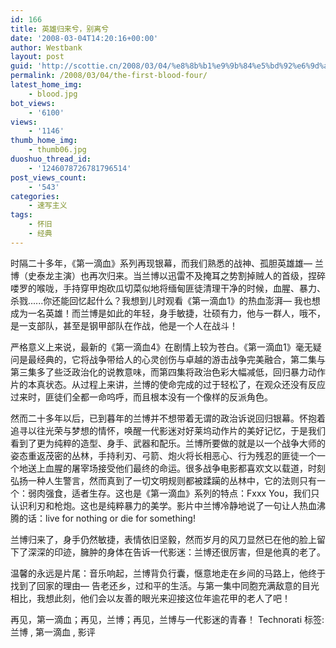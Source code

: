 ```yaml
---
id: 166
title: 英雄归来兮，别离兮
date: '2008-03-04T14:20:16+00:00'
author: Westbank
layout: post
guid: 'http://scottie.cn/2008/03/04/%e8%8b%b1%e9%9b%84%e5%bd%92%e6%9d%a5%e5%85%ae%ef%bc%8c%e5%88%ab%e7%a6%bb%e5%85%ae/'
permalink: /2008/03/04/the-first-blood-four/
latest_home_img:
    - blood.jpg
bot_views:
    - '6100'
views:
    - '1146'
thumb_home_img:
    - thumb06.jpg
duoshuo_thread_id:
    - '1246078726781796514'
post_views_count:
    - '543'
categories:
    - 速写主义
tags:
    - 怀旧
    - 经典
---
```


时隔二十多年，《第一滴血》系列再现银幕，而我们熟悉的战神、孤胆英雄雄— 兰博（史泰龙主演）也再次归来。当兰博以迅雷不及掩耳之势割掉贼人的首级，捏碎喽罗的喉咙，手持穿甲炮砍瓜切菜似地将缅甸匪徒清理干净的时候，血腥、暴力、杀戮......你还能回忆起什么？我想到儿时观看《第一滴血1》的热血澎湃— 我也想成为一名英雄！而兰博是如此的年轻，身手敏捷，壮硕有力，他与一群人，哦不，是一支部队，甚至是钢甲部队在作战，他是一个人在战斗！

严格意义上来说，最新的《第一滴血4》在剧情上较为苍白。《第一滴血1》毫无疑问是最经典的，它将战争带给人的心灵创伤与卓越的游击战争完美融合，第二集与第三集多了些泛政治化的说教意味，而第四集将政治色彩大幅减低，回归暴力动作片的本真状态。从过程上来讲，兰博的使命完成的过于轻松了，在观众还没有反应过来时，匪徒们全都一命呜呼，而且根本没有一个像样的反派角色。

然而二十多年以后，已到暮年的兰博并不想带着无谓的政治诉说回归银幕。怀抱着追寻以往光荣与梦想的情怀，唤醒一代影迷对好莱坞动作片的美好记忆，于是我们看到了更为纯粹的造型、身手、武器和配乐。兰博所要做的就是以一个战争大师的姿态重返茂密的丛林，手持利刃、弓箭、炮火将长相恶心、行为残忍的匪徒一个一个地送上血腥的屠宰场接受他们最终的命运。很多战争电影都喜欢文以载道，时刻弘扬一种人生警言，然而真到了一切文明规则都被蹂躏的丛林中，它的法则只有一个：弱肉强食，适者生存。这也是《第一滴血》系列的特点：Fxxx You，我们只认识利刃和枪炮。这也是纯粹暴力的美学。影片中兰博冷静地说了一句让人热血沸腾的话：live for nothing or die for something!

兰博归来了，身手仍然敏捷，表情依旧坚毅，然而岁月的风刀显然已在他的脸上留下了深深的印迹，臃肿的身体在告诉一代影迷：兰博还很厉害，但是他真的老了。

温馨的永远是片尾：音乐响起，兰博背负行囊，惬意地走在乡间的马路上，他终于找到了回家的理由— 告老还乡，过和平的生活。与第一集中同胞充满敌意的目光相比，我想此刻，他们会以友善的眼光来迎接这位年逾花甲的老人了吧！

再见，第一滴血；再见，兰博；再见，兰博与一代影迷的青春！
Technorati 标签: 兰博 , 第一滴血 , 影评